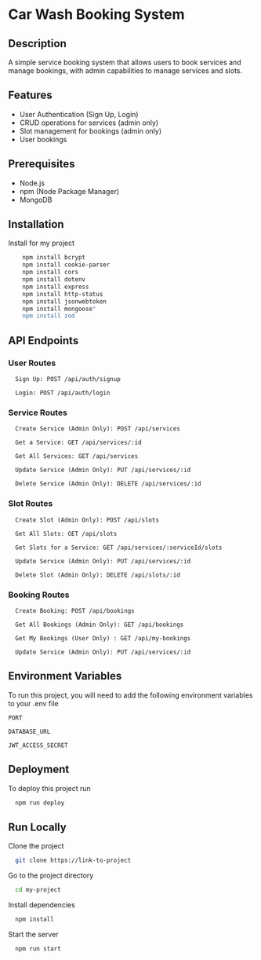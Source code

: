 

# Car Wash Booking System




## Description

A simple service booking system that allows users to book services and manage bookings, with admin capabilities to manage services and slots.


## Features

- User Authentication (Sign Up, Login)
- CRUD operations for services (admin only)
- Slot management for bookings (admin only)
- User bookings


## Prerequisites

- Node.js
- npm (Node Package Manager)
- MongoDB
## Installation

Install for my project

```bash
    npm install bcrypt
    npm install cookie-parser
    npm install cors
    npm install dotenv
    npm install express
    npm install http-status
    npm install jsonwebtoken
    npm install mongoose"
    npm install zod
```
    
## API Endpoints

### User Routes

```http
  Sign Up: POST /api/auth/signup
```
```http
  Login: POST /api/auth/login
```
### Service Routes

```http
  Create Service (Admin Only): POST /api/services
```
```http
  Get a Service: GET /api/services/:id
```
```http
  Get All Services: GET /api/services
```
```http
  Update Service (Admin Only): PUT /api/services/:id
```
```http
  Delete Service (Admin Only): DELETE /api/services/:id
```
### Slot Routes

```http
  Create Slot (Admin Only): POST /api/slots
```
```http
  Get All Slots: GET /api/slots
```
```http
  Get Slots for a Service: GET /api/services/:serviceId/slots
```
```http
  Update Service (Admin Only): PUT /api/services/:id
```
```http
  Delete Slot (Admin Only): DELETE /api/slots/:id
```
### Booking Routes

```http
  Create Booking: POST /api/bookings
```
```http
  Get All Bookings (Admin Only): GET /api/bookings
```
```http
  Get My Bookings (User Only) : GET /api/my-bookings
```
```http
  Update Service (Admin Only): PUT /api/services/:id
```




## Environment Variables

To run this project, you will need to add the following environment variables to your .env file

`PORT`

`DATABASE_URL`

`JWT_ACCESS_SECRET`


## Deployment

To deploy this project run

```bash
  npm run deploy
```


## Run Locally

Clone the project

```bash
  git clone https://link-to-project
```

Go to the project directory

```bash
  cd my-project
```

Install dependencies

```bash
  npm install
```

Start the server

```bash
  npm run start
```





